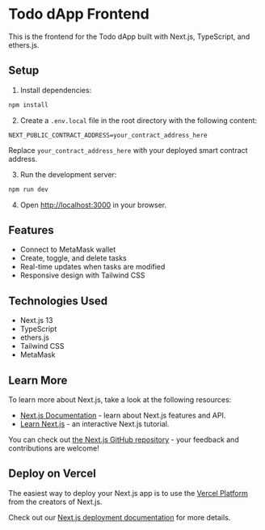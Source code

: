 # Todo dApp Frontend

This is the frontend for the Todo dApp built with Next.js, TypeScript, and ethers.js.

## Setup

1. Install dependencies:
```bash
npm install
```

2. Create a `.env.local` file in the root directory with the following content:
```
NEXT_PUBLIC_CONTRACT_ADDRESS=your_contract_address_here
```
Replace `your_contract_address_here` with your deployed smart contract address.

3. Run the development server:
```bash
npm run dev
```

4. Open [http://localhost:3000](http://localhost:3000) in your browser.

## Features

- Connect to MetaMask wallet
- Create, toggle, and delete tasks
- Real-time updates when tasks are modified
- Responsive design with Tailwind CSS

## Technologies Used

- Next.js 13
- TypeScript
- ethers.js
- Tailwind CSS
- MetaMask

## Learn More

To learn more about Next.js, take a look at the following resources:

- [Next.js Documentation](https://nextjs.org/docs) - learn about Next.js features and API.
- [Learn Next.js](https://nextjs.org/learn) - an interactive Next.js tutorial.

You can check out [the Next.js GitHub repository](https://github.com/vercel/next.js) - your feedback and contributions are welcome!

## Deploy on Vercel

The easiest way to deploy your Next.js app is to use the [Vercel Platform](https://vercel.com/new?utm_medium=default-template&filter=next.js&utm_source=create-next-app&utm_campaign=create-next-app-readme) from the creators of Next.js.

Check out our [Next.js deployment documentation](https://nextjs.org/docs/app/building-your-application/deploying) for more details.
